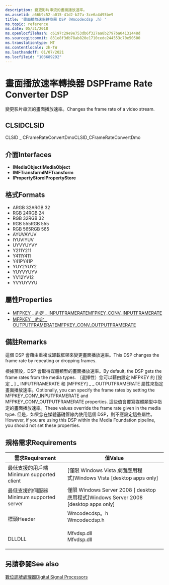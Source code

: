 ```yaml
---
description: 變更影片串流的畫面播放速率。
ms.assetid: a66b9c52-a015-41d2-b27a-3ce6a4d95be9
title: '畫面播放速率轉換器 DSP (Wmcodecdsp .h) '
ms.topic: reference
ms.date: 05/31/2018
ms.openlocfilehash: c6197c29e9e753db6f327aa8b2797ba04131448d
ms.sourcegitcommit: 831e8f3db78ab820e1710cede244553c70e50500
ms.translationtype: MT
ms.contentlocale: zh-TW
ms.lasthandoff: 01/07/2021
ms.locfileid: "103689292"
---
```

# <a name="frame-rate-converter-dsp"></a><span data-ttu-id="8ee57-103">畫面播放速率轉換器 DSP</span><span class="sxs-lookup"><span data-stu-id="8ee57-103">Frame Rate Converter DSP</span></span>

<span data-ttu-id="8ee57-104">變更影片串流的畫面播放速率。</span><span class="sxs-lookup"><span data-stu-id="8ee57-104">Changes the frame rate of a video stream.</span></span>

## <a name="clsid"></a><span data-ttu-id="8ee57-105">CLSID</span><span class="sxs-lookup"><span data-stu-id="8ee57-105">CLSID</span></span>

<span data-ttu-id="8ee57-106">CLSID \_ CFrameRateConvertDmo</span><span class="sxs-lookup"><span data-stu-id="8ee57-106">CLSID\_CFrameRateConvertDmo</span></span>

## <a name="interfaces"></a><span data-ttu-id="8ee57-107">介面</span><span class="sxs-lookup"><span data-stu-id="8ee57-107">Interfaces</span></span>

-   <span data-ttu-id="8ee57-108">**IMediaObject**</span><span class="sxs-lookup"><span data-stu-id="8ee57-108">**IMediaObject**</span></span>
-   <span data-ttu-id="8ee57-109">**IMFTransform**</span><span class="sxs-lookup"><span data-stu-id="8ee57-109">**IMFTransform**</span></span>
-   <span data-ttu-id="8ee57-110">**IPropertyStore**</span><span class="sxs-lookup"><span data-stu-id="8ee57-110">**IPropertyStore**</span></span>

## <a name="formats"></a><span data-ttu-id="8ee57-111">格式</span><span class="sxs-lookup"><span data-stu-id="8ee57-111">Formats</span></span>

-   <span data-ttu-id="8ee57-112">ARGB 32</span><span class="sxs-lookup"><span data-stu-id="8ee57-112">ARGB 32</span></span>
-   <span data-ttu-id="8ee57-113">RGB 24</span><span class="sxs-lookup"><span data-stu-id="8ee57-113">RGB 24</span></span>
-   <span data-ttu-id="8ee57-114">RGB 32</span><span class="sxs-lookup"><span data-stu-id="8ee57-114">RGB 32</span></span>
-   <span data-ttu-id="8ee57-115">RGB 555</span><span class="sxs-lookup"><span data-stu-id="8ee57-115">RGB 555</span></span>
-   <span data-ttu-id="8ee57-116">RGB 565</span><span class="sxs-lookup"><span data-stu-id="8ee57-116">RGB 565</span></span>
-   <span data-ttu-id="8ee57-117">AYUV</span><span class="sxs-lookup"><span data-stu-id="8ee57-117">AYUV</span></span>
-   <span data-ttu-id="8ee57-118">IYUV</span><span class="sxs-lookup"><span data-stu-id="8ee57-118">IYUV</span></span>
-   <span data-ttu-id="8ee57-119">UYVY</span><span class="sxs-lookup"><span data-stu-id="8ee57-119">UYVY</span></span>
-   <span data-ttu-id="8ee57-120">Y211</span><span class="sxs-lookup"><span data-stu-id="8ee57-120">Y211</span></span>
-   <span data-ttu-id="8ee57-121">Y411</span><span class="sxs-lookup"><span data-stu-id="8ee57-121">Y411</span></span>
-   <span data-ttu-id="8ee57-122">Y41P</span><span class="sxs-lookup"><span data-stu-id="8ee57-122">Y41P</span></span>
-   <span data-ttu-id="8ee57-123">YUY2</span><span class="sxs-lookup"><span data-stu-id="8ee57-123">YUY2</span></span>
-   <span data-ttu-id="8ee57-124">YUYV</span><span class="sxs-lookup"><span data-stu-id="8ee57-124">YUYV</span></span>
-   <span data-ttu-id="8ee57-125">YV12</span><span class="sxs-lookup"><span data-stu-id="8ee57-125">YV12</span></span>
-   <span data-ttu-id="8ee57-126">YVYU</span><span class="sxs-lookup"><span data-stu-id="8ee57-126">YVYU</span></span>

## <a name="properties"></a><span data-ttu-id="8ee57-127">屬性</span><span class="sxs-lookup"><span data-stu-id="8ee57-127">Properties</span></span>

-   [<span data-ttu-id="8ee57-128">MFPKEY \_ 約定 \_ INPUTFRAMERATE</span><span class="sxs-lookup"><span data-stu-id="8ee57-128">MFPKEY\_CONV\_INPUTFRAMERATE</span></span>](mfpkey-conv-inputframerate.md)
-   [<span data-ttu-id="8ee57-129">MFPKEY \_ 約定 \_ OUTPUTFRAMERATE</span><span class="sxs-lookup"><span data-stu-id="8ee57-129">MFPKEY\_CONV\_OUTPUTFRAMERATE</span></span>](mfpkey-conv-outputframerate.md)

## <a name="remarks"></a><span data-ttu-id="8ee57-130">備註</span><span class="sxs-lookup"><span data-stu-id="8ee57-130">Remarks</span></span>

<span data-ttu-id="8ee57-131">這個 DSP 會藉由重複或卸載框架來變更畫面播放速率。</span><span class="sxs-lookup"><span data-stu-id="8ee57-131">This DSP changes the frame rate by repeating or dropping frames.</span></span>

<span data-ttu-id="8ee57-132">根據預設，DSP 會取得媒體類型的畫面播放速率。</span><span class="sxs-lookup"><span data-stu-id="8ee57-132">By default, the DSP gets the frame rates from the media types.</span></span> <span data-ttu-id="8ee57-133">（選擇性）您可以藉由設定 MFPKEY 的 [設定 \_ ] \_ INPUTFRAMERATE 和 [MFPKEY] \_ \_ OUTPUTFRAMERATE 屬性來指定畫面播放速率。</span><span class="sxs-lookup"><span data-stu-id="8ee57-133">Optionally, you can specify the frame rates by setting the MFPKEY\_CONV\_INPUTFRAMERATE and MFPKEY\_CONV\_OUTPUTFRAMERATE properties.</span></span> <span data-ttu-id="8ee57-134">這些值會覆寫媒體類型中指定的畫面播放速率。</span><span class="sxs-lookup"><span data-stu-id="8ee57-134">These values override the frame rate given in the media type.</span></span> <span data-ttu-id="8ee57-135">但是，如果您在媒體基礎管線內使用這個 DSP，則不應設定這些屬性。</span><span class="sxs-lookup"><span data-stu-id="8ee57-135">However, if you are using this DSP within the Media Foundation pipeline, you should not set these properties.</span></span>

## <a name="requirements"></a><span data-ttu-id="8ee57-136">規格需求</span><span class="sxs-lookup"><span data-stu-id="8ee57-136">Requirements</span></span>



| <span data-ttu-id="8ee57-137">需求</span><span class="sxs-lookup"><span data-stu-id="8ee57-137">Requirement</span></span> | <span data-ttu-id="8ee57-138">值</span><span class="sxs-lookup"><span data-stu-id="8ee57-138">Value</span></span> |
|-------------------------------------|-----------------------------------------------------------------------------------------|
| <span data-ttu-id="8ee57-139">最低支援的用戶端</span><span class="sxs-lookup"><span data-stu-id="8ee57-139">Minimum supported client</span></span><br/> | <span data-ttu-id="8ee57-140">\[僅限 Windows Vista 桌面應用程式\]</span><span class="sxs-lookup"><span data-stu-id="8ee57-140">Windows Vista \[desktop apps only\]</span></span><br/>                                          |
| <span data-ttu-id="8ee57-141">最低支援的伺服器</span><span class="sxs-lookup"><span data-stu-id="8ee57-141">Minimum supported server</span></span><br/> | <span data-ttu-id="8ee57-142">僅限 Windows Server 2008 \[ desktop 應用程式\]</span><span class="sxs-lookup"><span data-stu-id="8ee57-142">Windows Server 2008 \[desktop apps only\]</span></span><br/>                                    |
| <span data-ttu-id="8ee57-143">標頭</span><span class="sxs-lookup"><span data-stu-id="8ee57-143">Header</span></span><br/>                   | <dl> <span data-ttu-id="8ee57-144"><dt>Wmcodecdsp。h</dt></span><span class="sxs-lookup"><span data-stu-id="8ee57-144"><dt>Wmcodecdsp.h</dt></span></span> </dl> |
| <span data-ttu-id="8ee57-145">DLL</span><span class="sxs-lookup"><span data-stu-id="8ee57-145">DLL</span></span><br/>                      | <dl> <span data-ttu-id="8ee57-146"><dt>Mfvdsp.dll</dt></span><span class="sxs-lookup"><span data-stu-id="8ee57-146"><dt>Mfvdsp.dll</dt></span></span> </dl>   |



## <a name="see-also"></a><span data-ttu-id="8ee57-147">另請參閱</span><span class="sxs-lookup"><span data-stu-id="8ee57-147">See also</span></span>

<dl> <dt>

[<span data-ttu-id="8ee57-148">數位訊號處理器</span><span class="sxs-lookup"><span data-stu-id="8ee57-148">Digital Signal Processors</span></span>](windowsmediadigitalsignalprocessors.md)
</dt> </dl>

 

 




